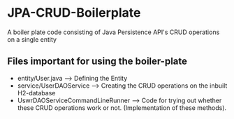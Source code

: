 # JPA-CRUD-Boilerplate
A boiler plate code consisting of Java Persistence API's CRUD operations on a single entity

## Files important for using the boiler-plate

- entity/User.java --> Defining the Entity
- service/UserDAOService --> Creating the CRUD operations on the inbuilt H2-database
- UswrDAOServiceCommandLineRunner --> Code for trying out whether these CRUD operations work or not. (Implementation of these methods).

